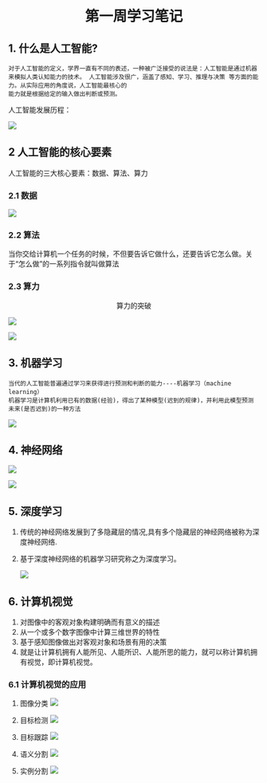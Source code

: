 # <center>第一周学习笔记</center>

## 1. 什么是人工智能?

    对于人工智能的定义，学界一直有不同的表述，一种被广泛接受的说法是：人工智能是通过机器来模拟人类认知能力的技术。 人工智能涉及很广，涵盖了感知、学习、推理与决策 等方面的能力。从实际应用的角度说，人工智能最核心的
    能力就是根据给定的输入做出判断或预测。

人工智能发展历程：

![](../resources/markdown_image/week1/img.png)

## 2 人工智能的核心要素

人工智能的三大核心要素：数据、算法、算力

### 2.1 数据

![](../resources/markdown_image/week1/img_3.png)

### 2.2 算法

当你交给计算机一个任务的时候，不但要告诉它做什么，还要告诉它怎么做。关于“怎么做”的一系列指令就叫做算法

### 2.3 算力

<div style="text-align: center;">算力的突破</div>

![](../resources/markdown_image/week1/img_1.png)

![](../resources/markdown_image/week1/img_2.png)

## 3. 机器学习

    当代的人工智能普遍通过学习来获得进行预测和判断的能力----机器学习（machine learning）
    机器学习是计算机利用已有的数据(经验)，得出了某种模型(迟到的规律)，并利用此模型预测未来(是否迟到)的一种方法

![](../resources/markdown_image/week1/img_4.png)

## 4. 神经网络

![](../resources/markdown_image/week1/img_5.png)

![](../resources/markdown_image/week1/img_6.png)

## 5. 深度学习

1) 传统的神经网络发展到了多隐藏层的情况,具有多个隐藏层的神经网络被称为深度神经网络.
2) 基于深度神经网络的机器学习研究称之为深度学习。

   ![](../resources/markdown_image/week1/img_7.png)

## 6. 计算机视觉

1) 对图像中的客观对象构建明确而有意义的描述
2) 从一个或多个数字图像中计算三维世界的特性
3) 基于感知图像做出对客观对象和场景有用的决策
4) 就是让计算机拥有人能所见、人能所识、人能所思的能力，就可以称计算机拥有视觉，即计算机视觉。

### 6.1 计算机视觉的应用

1) 图像分类
   ![](../resources/markdown_image/week1/img_8.png)

2) 目标检测
   ![](../resources/markdown_image/week1/img_9.png)

3) 目标跟踪
   ![](../resources/markdown_image/week1/img_10.png)

4) 语义分割
   ![](../resources/markdown_image/week1/img_11.png)

5) 实例分割
   ![](../resources/markdown_image/week1/img_12.png)
